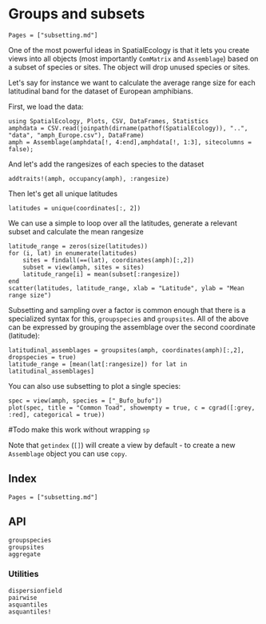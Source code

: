 # Groups and subsets

```@contents
Pages = ["subsetting.md"]
```

One of the most powerful ideas in SpatialEcology is that it lets you create views into all objects
(most importantly `ComMatrix` and `Assemblage`) based on a subset of species or sites. 
The object will drop unused species or sites.

Let's say for instance we want to calculate the average range size for each latitudinal band 
for the dataset of European amphibians.

First, we load the data:
```@example subset
using SpatialEcology, Plots, CSV, DataFrames, Statistics
amphdata = CSV.read(joinpath(dirname(pathof(SpatialEcology)), "..", "data", "amph_Europe.csv"), DataFrame)
amph = Assemblage(amphdata[!, 4:end],amphdata[!, 1:3], sitecolumns = false);
```

And let's add the rangesizes of each species to the dataset
```@example subset
addtraits!(amph, occupancy(amph), :rangesize)
```

Then let's get all unique latitudes 
```@example subset
latitudes = unique(coordinates[:, 2])
```

We can use a simple to loop over all the latitudes, generate a relevant subset and calculate the mean rangesize
```@example subset
latitude_range = zeros(size(latitudes))
for (i, lat) in enumerate(latitudes)
    sites = findall(==(lat), coordinates(amph)[:,2])
    subset = view(amph, sites = sites)
    latitude_range[i] = mean(subset[:rangesize])
end
scatter(latitudes, latitude_range, xlab = "Latitude", ylab = "Mean range size")
```

Subsetting and sampling over a factor is common enough that there is a specialized syntax 
for this, `groupspecies` and `groupsites`. 
All of the above can be expressed by grouping the assemblage over the second coordinate (latitude):
```@example subset
latitudinal_assemblages = groupsites(amph, coordinates(amph)[:,2], dropspecies = true)
latitude_range = [mean(lat[:rangesize]) for lat in latitudinal_assemblages]
```

You can also use subsetting to plot a single species:
```@example subset
spec = view(amph, species = ["_Bufo_bufo"])
plot(spec, title = "Common Toad", showempty = true, c = cgrad([:grey, :red], categorical = true))
```
#Todo make this work without wrapping `sp`





Note that `getindex` (`[]`) will create a view by default - to create a new `Assemblage` object you can use `copy`.


## Index

```@index
Pages = ["subsetting.md"]
```

## API
```@docs
groupspecies
groupsites
aggregate
```

### Utilities
```@docs
dispersionfield
pairwise
asquantiles
asquantiles!
```